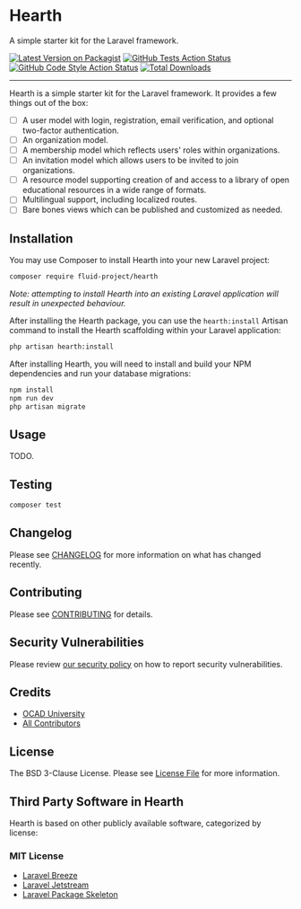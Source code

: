 # Hearth

A simple starter kit for the Laravel framework.

[![Latest Version on Packagist](https://img.shields.io/packagist/v/fluid-project/hearth.svg)](https://packagist.org/packages/fluid-project/hearth)
[![GitHub Tests Action Status](https://img.shields.io/github/workflow/status/fluid-project/hearth/run-tests?label=tests)](https://github.com/fluid-project/hearth/actions?query=workflow%3Arun-tests+branch%3Amain)
[![GitHub Code Style Action Status](https://img.shields.io/github/workflow/status/fluid-project/hearth/Check%20&%20fix%20styling?label=code%20style)](https://github.com/fluid-project/hearth/actions?query=workflow%3A"Check+%26+fix+styling"+branch%3Amain)
[![Total Downloads](https://img.shields.io/packagist/dt/fluid-project/hearth.svg)](https://packagist.org/packages/fluid-project/hearth)

---

Hearth is a simple starter kit for the Laravel framework. It provides a few things out of the box:

- [ ] A user model with login, registration, email verification, and optional two-factor authentication.
- [ ] An organization model.
- [ ] A membership model which reflects users' roles within organizations.
- [ ] An invitation model which allows users to be invited to join organizations.
- [ ] A resource model supporting creation of and access to a library of open educational resources in a wide range of formats.
- [ ] Multilingual support, including localized routes.
- [ ] Bare bones views which can be published and customized as needed.

## Installation

You may use Composer to install Hearth into your new Laravel project:

```bash
composer require fluid-project/hearth
```

_Note: attempting to install Hearth into an existing Laravel application will result in unexpected behaviour._

After installing the Hearth package, you can use the `hearth:install` Artisan command to
install the Hearth scaffolding within your Laravel application:

```bash
php artisan hearth:install
```

After installing Hearth, you will need to install and build your NPM dependencies
and run your database migrations:

```bash
npm install
npm run dev
php artisan migrate
```

## Usage

TODO.

## Testing

```bash
composer test
```

## Changelog

Please see [CHANGELOG](CHANGELOG.md) for more information on what has changed recently.

## Contributing

Please see [CONTRIBUTING](.github/CONTRIBUTING.md) for details.

## Security Vulnerabilities

Please review [our security policy](../../security/policy) on how to report security vulnerabilities.

## Credits

- [OCAD University](https://github.com/fluid-project)
- [All Contributors](../../contributors)

## License

The BSD 3-Clause License. Please see [License File](LICENSE.md) for more information.

## Third Party Software in Hearth

Hearth is based on other publicly available software, categorized by license:

### MIT License

- [Laravel Breeze](https://github.com/laravel/breeze)
- [Laravel Jetstream](https://github.com/laravel/jetstream)
- [Laravel Package Skeleton](https://github.com/spatie/package-skeleton-laravel)
